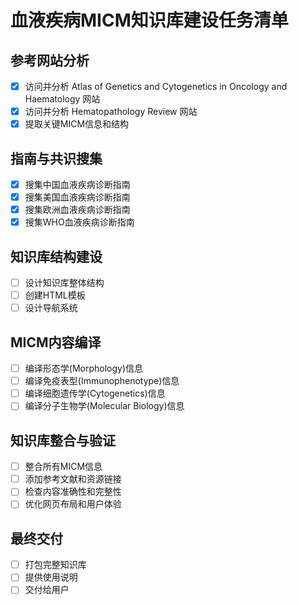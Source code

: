 # 血液疾病MICM知识库建设任务清单

## 参考网站分析
- [x] 访问并分析 Atlas of Genetics and Cytogenetics in Oncology and Haematology 网站
- [x] 访问并分析 Hematopathology Review 网站
- [x] 提取关键MICM信息和结构

## 指南与共识搜集
- [x] 搜集中国血液疾病诊断指南
- [x] 搜集美国血液疾病诊断指南
- [x] 搜集欧洲血液疾病诊断指南
- [x] 搜集WHO血液疾病诊断指南

## 知识库结构建设
- [ ] 设计知识库整体结构
- [ ] 创建HTML模板
- [ ] 设计导航系统

## MICM内容编译
- [ ] 编译形态学(Morphology)信息
- [ ] 编译免疫表型(Immunophenotype)信息
- [ ] 编译细胞遗传学(Cytogenetics)信息
- [ ] 编译分子生物学(Molecular Biology)信息

## 知识库整合与验证
- [ ] 整合所有MICM信息
- [ ] 添加参考文献和资源链接
- [ ] 检查内容准确性和完整性
- [ ] 优化网页布局和用户体验

## 最终交付
- [ ] 打包完整知识库
- [ ] 提供使用说明
- [ ] 交付给用户
